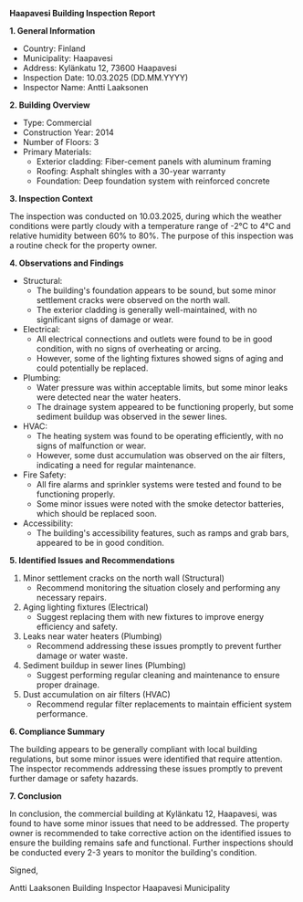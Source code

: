 **Haapavesi Building Inspection Report**

**1. General Information**

* Country: Finland
* Municipality: Haapavesi
* Address: Kylänkatu 12, 73600 Haapavesi
* Inspection Date: 10.03.2025 (DD.MM.YYYY)
* Inspector Name: Antti Laaksonen

**2. Building Overview**

* Type: Commercial
* Construction Year: 2014
* Number of Floors: 3
* Primary Materials:
	+ Exterior cladding: Fiber-cement panels with aluminum framing
	+ Roofing: Asphalt shingles with a 30-year warranty
	+ Foundation: Deep foundation system with reinforced concrete

**3. Inspection Context**

The inspection was conducted on 10.03.2025, during which the weather conditions were partly cloudy with a temperature range of -2°C to 4°C and relative humidity between 60% to 80%. The purpose of this inspection was a routine check for the property owner.

**4. Observations and Findings**

* Structural:
	+ The building's foundation appears to be sound, but some minor settlement cracks were observed on the north wall.
	+ The exterior cladding is generally well-maintained, with no significant signs of damage or wear.
* Electrical:
	+ All electrical connections and outlets were found to be in good condition, with no signs of overheating or arcing.
	+ However, some of the lighting fixtures showed signs of aging and could potentially be replaced.
* Plumbing:
	+ Water pressure was within acceptable limits, but some minor leaks were detected near the water heaters.
	+ The drainage system appeared to be functioning properly, but some sediment buildup was observed in the sewer lines.
* HVAC:
	+ The heating system was found to be operating efficiently, with no signs of malfunction or wear.
	+ However, some dust accumulation was observed on the air filters, indicating a need for regular maintenance.
* Fire Safety:
	+ All fire alarms and sprinkler systems were tested and found to be functioning properly.
	+ Some minor issues were noted with the smoke detector batteries, which should be replaced soon.
* Accessibility:
	+ The building's accessibility features, such as ramps and grab bars, appeared to be in good condition.

**5. Identified Issues and Recommendations**

1. Minor settlement cracks on the north wall (Structural)
	* Recommend monitoring the situation closely and performing any necessary repairs.
2. Aging lighting fixtures (Electrical)
	* Suggest replacing them with new fixtures to improve energy efficiency and safety.
3. Leaks near water heaters (Plumbing)
	* Recommend addressing these issues promptly to prevent further damage or water waste.
4. Sediment buildup in sewer lines (Plumbing)
	* Suggest performing regular cleaning and maintenance to ensure proper drainage.
5. Dust accumulation on air filters (HVAC)
	* Recommend regular filter replacements to maintain efficient system performance.

**6. Compliance Summary**

The building appears to be generally compliant with local building regulations, but some minor issues were identified that require attention. The inspector recommends addressing these issues promptly to prevent further damage or safety hazards.

**7. Conclusion**

In conclusion, the commercial building at Kylänkatu 12, Haapavesi, was found to have some minor issues that need to be addressed. The property owner is recommended to take corrective action on the identified issues to ensure the building remains safe and functional. Further inspections should be conducted every 2-3 years to monitor the building's condition.

Signed,

Antti Laaksonen
Building Inspector
Haapavesi Municipality